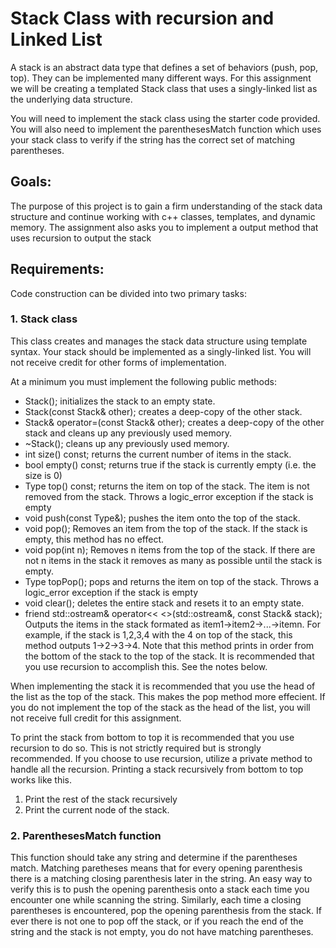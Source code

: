 # Stack Class with recursion and Linked List

A stack is an abstract data type that defines a set of behaviors (push, pop, top).
They can be implemented many different ways.  For this assignment we will be
creating a templated Stack class that uses a singly-linked list as the underlying
data structure.

You will need to implement the stack class using the starter code provided.  You
will also need to implement the parenthesesMatch function which uses your stack
class to verify if the string has the correct set of matching parentheses.

## Goals:
The purpose of this project is to gain a firm understanding of the stack data
structure and continue working with c++ classes, templates, and dynamic memory.
The assignment also asks you to implement a output method that uses recursion to
output the stack

## Requirements:
Code construction can be divided into two primary tasks:

### 1. **Stack class**

This class creates and manages the stack data structure using template syntax.
Your stack should be implemented as a singly-linked list.  You will not receive
credit for other forms of implementation.

At a minimum you must implement the following public methods:

+ Stack(); initializes the stack to an empty state.
+ Stack(const Stack& other); creates a deep-copy of the other stack.
+ Stack<Type>& operator=(const Stack<Type>& other); creates a deep-copy of the other stack and cleans up any previously used memory.
+ ~Stack(); cleans up any previously used memory.
+ int size() const; returns the current number of items in the stack.
+ bool empty() const; returns true if the stack is currently empty (i.e. the size is 0)
+ Type top() const; returns the item on top of the stack.  The item is not removed from the stack.  Throws a logic_error exception if the stack is empty
+ void push(const Type&); pushes the item onto the top of the stack.
+ void pop(); Removes an item from the top of the stack. If the stack is empty, this method has no effect.
+ void pop(int n); Removes n items from the top of the stack. If there are not n items in the stack it removes as many as possible until the stack is empty.
+ Type topPop(); pops and returns the item on top of the stack.  Throws a logic_error exception if the stack is empty
+ void clear(); deletes the entire stack and resets it to an empty state.
+ friend std::ostream& operator<< <>(std::ostream&, const Stack<Type>& stack); Outputs the items in the stack formated as item1->item2->...->itemn.  For example, if the stack is 1,2,3,4 with the 4 on top of the stack, this method outputs 1->2->3->4.  Note that this method prints in order from the bottom of the stack to the top of the stack. It is recommended that you use recursion to accomplish this.  See the notes below.

When implementing the stack it is recommended that you use the head of the list
as the top of the stack.  This makes the pop method more effecient.  If you do not
implement the top of the stack as the head of the list, you will not receive full
credit for this assignment.

To print the stack from bottom to top it is recommended that you use recursion to
do so.  This is not strictly required but is strongly recommended.  If you choose
to use recursion, utilize a private method to handle all the recursion.  Printing
a stack recursively from bottom to top works like this.

1. Print the rest of the stack recursively
2. Print the current node of the stack.

### 2. **ParenthesesMatch function**

This function should take any string and determine if the parentheses match.
Matching paretheses means that for every opening parenthesis there is a
matching closing parenthesis later in the string.  An easy way to verify this
is to push the opening parenthesis onto a stack each time you encounter one while
scanning the string.  Similarly, each time a closing parentheses is encountered,
pop the opening parenthesis from the stack.  If ever there is not one to pop off
the stack, or if you reach the end of the string and the stack is not empty, you
do not have matching parentheses.

